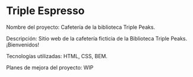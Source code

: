 # Triple Espresso

Nombre del proyecto: Cafetería de la biblioteca Triple Peaks.

Descripción: Sitio web de la cafetería ficticia de la Biblioteca Triple Peaks. ¡Bienvenidos!

Tecnologías utilizadas: HTML, CSS, BEM.

Planes de mejora del proyecto: WIP
